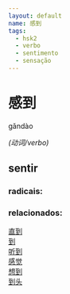 ```yaml
--- 
layout: default
name: 感到 
tags: 
  - hsk2
  - verbo
  - sentimento
  - sensação
--- 
```

# 感到 
gǎndào  
 
*(动词/verbo)*  
## sentir 
### radicais: 
### relacionados: 
[直到](/zhengshidu/hsk3/直到)  
[到](/zhengshidu/hsk1/到)  
[听到](/zhengshidu/hsk1/听到)  
[感觉](/zhengshidu/hsk2/感觉)  
[想到](/zhengshidu/hsk2/想到)  
[到头](/zhengshidu/outras/到头)  
